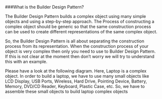 ###What is the Builder Design Pattern?

The Builder Design Pattern builds a complex object using many simple objects and using a step-by-step approach. The Process of constructing a complex object should be generic so that the same construction process can be used to create different representations of the same complex object.

So, the Builder Design Pattern is all about separating the construction process from its representation. When the construction process of your object is very complex then only you need to use to Builder Design Pattern. If this is not clear at the moment then don’t worry we will try to understand this with an example.

Please have a look at the following diagram. Here, Laptop is a complex object. In order to build a laptop, we have to use many small objects like LCD Display, USB Ports, Wireless, Hard Drive, Pointing Device, Battery, Memory, DVD/CD Reader, Keyboard, Plastic Case, etc. So, we have to assemble these small objects to build laptop complex objects
